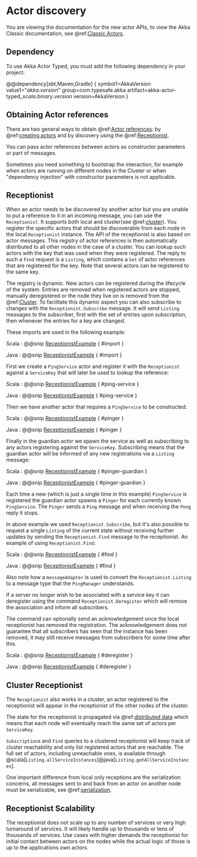 # Actor discovery

You are viewing the documentation for the new actor APIs, to view the Akka Classic documentation, see @ref:[Classic Actors](../actors.md#actorselection).

## Dependency

To use Akka Actor Typed, you must add the following dependency in your project:

@@dependency[sbt,Maven,Gradle] {
  symbol1=AkkaVersion
  value1="$akka.version$"
  group=com.typesafe.akka
  artifact=akka-actor-typed_$scala.binary.version$
  version=AkkaVersion
}

## Obtaining Actor references

There are two general ways to obtain @ref:[Actor references](../general/addressing.md#what-is-an-actor-reference): by
@ref:[creating actors](actor-lifecycle.md#creating-actors) and by discovery using the @ref:[Receptionist](#receptionist).

You can pass actor references between actors as constructor parameters or part of messages.

Sometimes you need something to bootstrap the interaction, for example when actors are running on
different nodes in the Cluster or when "dependency injection" with constructor parameters is not
applicable.

## Receptionist

When an actor needs to be discovered by another actor but you are unable to put a reference to it in an incoming message,
you can use the `Receptionist`. It supports both local and cluster(see @ref:[cluster](#cluster-receptionist)). You register the specific actors that should be discoverable 
from each node in the local `Receptionist` instance. The API of the receptionist is also based on actor messages. 
This registry of actor references is then automatically distributed to all other nodes in the case of a cluster. 
You can lookup such actors with the key that was used when they were registered. The reply to such a `Find` request is 
a `Listing`, which contains a `Set` of actor references that are registered for the key. Note that several actors can be 
registered to the same key.

The registry is dynamic. New actors can be registered during the lifecycle of the system. Entries are removed when 
registered actors are stopped, manually deregistered or the node they live on is removed from the @ref:[Cluster](cluster.md). 
To facilitate this dynamic aspect you can also subscribe to changes with the `Receptionist.Subscribe` message. It will send 
`Listing` messages to the subscriber, first with the set of entries upon subscription, then whenever the entries for a key are changed.

These imports are used in the following example:

Scala
:  @@snip [ReceptionistExample](/akka-cluster-typed/src/test/scala/docs/akka/cluster/typed/ReceptionistExample.scala) { #import }

Java
:  @@snip [ReceptionistExample](/akka-cluster-typed/src/test/java/jdocs/akka/cluster/typed/ReceptionistExample.java) { #import }

First we create a `PingService` actor and register it with the `Receptionist` against a
`ServiceKey` that will later be used to lookup the reference:

Scala
:  @@snip [ReceptionistExample](/akka-cluster-typed/src/test/scala/docs/akka/cluster/typed/ReceptionistExample.scala) { #ping-service }

Java
:  @@snip [ReceptionistExample](/akka-cluster-typed/src/test/java/jdocs/akka/cluster/typed/ReceptionistExample.java) { #ping-service }

Then we have another actor that requires a `PingService` to be constructed:

Scala
:  @@snip [ReceptionistExample](/akka-cluster-typed/src/test/scala/docs/akka/cluster/typed/ReceptionistExample.scala) { #pinger }

Java
:  @@snip [ReceptionistExample](/akka-cluster-typed/src/test/java/jdocs/akka/cluster/typed/ReceptionistExample.java) { #pinger }

Finally in the guardian actor we spawn the service as well as subscribing to any actors registering
against the `ServiceKey`. Subscribing means that the guardian actor will be informed of any
new registrations via a `Listing` message:

Scala
:  @@snip [ReceptionistExample](/akka-cluster-typed/src/test/scala/docs/akka/cluster/typed/ReceptionistExample.scala) { #pinger-guardian }

Java
:  @@snip [ReceptionistExample](/akka-cluster-typed/src/test/java/jdocs/akka/cluster/typed/ReceptionistExample.java) { #pinger-guardian }

Each time a new (which is just a single time in this example) `PingService` is registered the
guardian actor spawns a `Pinger` for each currently known `PingService`. The `Pinger`
sends a `Ping` message and when receiving the `Pong` reply it stops.

In above example we used `Receptionist.Subscribe`, but it's also possible to request a single `Listing`
of the current state without receiving further updates by sending the `Receptionist.Find` message to the
receptionist. An example of using `Receptionist.Find`:

Scala
:  @@snip [ReceptionistExample](/akka-cluster-typed/src/test/scala/docs/akka/cluster/typed/ReceptionistExample.scala) { #find }

Java
:  @@snip [ReceptionistExample](/akka-cluster-typed/src/test/java/jdocs/akka/cluster/typed/ReceptionistExample.java) { #find }

Also note how a `messageAdapter` is used to convert the `Receptionist.Listing` to a message type that
the `PingManager` understands.

If a server no longer wish to be associated with a service key it can deregister using the command `Receptionist.Deregister`
which will remove the association and inform all subscribers.

The command can optionally send an acknowledgement once the local receptionist has removed the registration. The acknowledgement does not guarantee
that all subscribers has seen that the instance has been removed, it may still receive messages from subscribers for some time after this.

Scala
:  @@snip [ReceptionistExample](/akka-cluster-typed/src/test/scala/docs/akka/cluster/typed/ReceptionistExample.scala) { #deregister }

Java
:  @@snip [ReceptionistExample](/akka-cluster-typed/src/test/java/jdocs/akka/cluster/typed/ReceptionistExample.java) { #deregister }

## Cluster Receptionist

The `Receptionist` also works in a cluster, an actor registered to the receptionist will appear in the receptionist 
of the other nodes of the cluster.

The state for the receptionist is propagated via @ref:[distributed data](distributed-data.md) which means that each node
will eventually reach the same set of actors per `ServiceKey`.

`Subscription`s and `Find` queries to a clustered receptionist will keep track of cluster reachability and only list 
registered actors that are reachable. The full set of actors, including unreachable ones, is available through 
@scala[`Listing.allServiceInstances`]@java[`Listing.getAllServiceInstances`].

One important difference from local only receptions are the serialization concerns, all messages sent to and back from 
an actor on another node must be serializable, see @ref:[serialization](../serialization.md).

## Receptionist Scalability

The receptionist does not scale up to any number of services or very high turnaround of services. 
It will likely handle up to thousands or tens of thousands of services. Use cases with higher 
demands the receptionist for initial contact between actors on the nodes while the actual logic of those is up to the applications own actors. 
